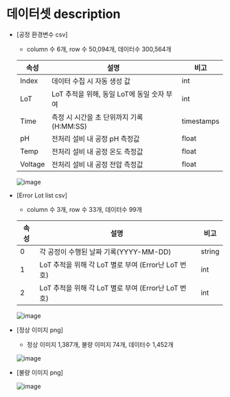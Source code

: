 # 데이터셋 description

* [공정 환경변수 csv] 

  * column 수 6개, row 수 50,094개, 데이터수 300,564개
  

  | 속성 | 설명 | 비고 |
  | --- | --- | --- |
  | Index |  데이터 수집 시 자동 생성 값 | int |
  | LoT | LoT 추적을 위해, 동일 LoT에 동일 숫자 부여 | int |
  | Time | 측정 시 시간을 초 단위까지 기록(H:MM:SS) | timestamps |
  | pH | 전처리 설비 내 공정 pH 측정값 | float |
  | Temp | 전처리 설비 내 공정 온도 측정값 | float |
  | Voltage | 전처리 설비 내 공정 전압 측정값 | float |

  ![image](https://user-images.githubusercontent.com/108312195/196318990-3cf33cc9-880d-4bfa-bfaa-5c4a496a3358.png)

* [Error Lot list csv]

  * column 수 3개, row 수 33개, 데이터수 99개


  | 속성 | 설명 | 비고 |
  | --- | --- | --- |
  | 0 | 각 공정이 수행된 날짜 기록(YYYY-MM-DD) | string |
  | 1 | LoT 추적을 위해 각 LoT 별로 부여 (Error난 LoT 번호) | int |
  | 2 | LoT 추적을 위해 각 LoT 별로 부여 (Error난 LoT 번호) | int |

  ![image](https://user-images.githubusercontent.com/108312195/196319063-0614a961-03d4-49b3-ac0e-1c5942c76a42.png)

* [정상 이미지 png]

  * 정상 이미지 1,387개, 불량 이미지 74개, 데이터수 1,452개

  ![image](https://user-images.githubusercontent.com/108312195/196316657-4dd201c3-9880-422c-894b-8854ba780c7c.png)

* [불량 이미지 png]

  ![image](https://user-images.githubusercontent.com/108312195/196316922-ecbf642c-ebcd-43b2-aa22-d4023b2fc385.png)
